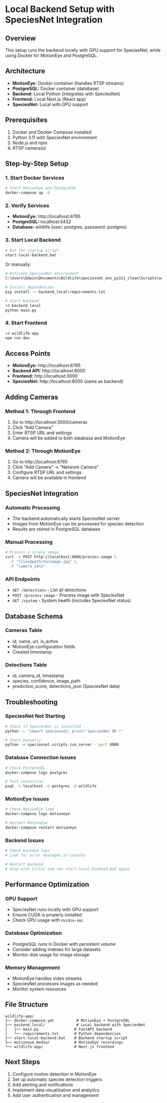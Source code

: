 # Local Backend Setup with SpeciesNet Integration

## Overview
This setup runs the backend locally with GPU support for SpeciesNet, while using Docker for MotionEye and PostgreSQL.

## Architecture
- **MotionEye:** Docker container (handles RTSP streams)
- **PostgreSQL:** Docker container (database)
- **Backend:** Local Python (integrates with SpeciesNet)
- **Frontend:** Local Next.js (React app)
- **SpeciesNet:** Local with GPU support

## Prerequisites
1. Docker and Docker Compose installed
2. Python 3.11 with SpeciesNet environment
3. Node.js and npm
4. RTSP camera(s)

## Step-by-Step Setup

### 1. Start Docker Services
```bash
# Start MotionEye and PostgreSQL
docker-compose up -d
```

### 2. Verify Services
- **MotionEye:** http://localhost:8765
- **PostgreSQL:** localhost:5432
- **Database:** wildlife (user: postgres, password: postgres)

### 3. Start Local Backend
```bash
# Run the startup script
start-local-backend.bat
```

Or manually:
```bash
# Activate SpeciesNet environment
C:\Users\Edwin\Documents\Wildlife\speciesnet_env_py311_clean\Scripts\activate.bat

# Install dependencies
pip install -r backend_local\requirements.txt

# Start backend
cd backend_local
python main.py
```

### 4. Start Frontend
```bash
cd wildlife-app
npm run dev
```

## Access Points
- **MotionEye:** http://localhost:8765
- **Backend API:** http://localhost:8000
- **Frontend:** http://localhost:3000
- **SpeciesNet:** http://localhost:8000 (same as backend)

## Adding Cameras

### Method 1: Through Frontend
1. Go to http://localhost:3000/cameras
2. Click "Add Camera"
3. Enter RTSP URL and settings
4. Camera will be added to both database and MotionEye

### Method 2: Through MotionEye
1. Go to http://localhost:8765
2. Click "Add Camera" → "Network Camera"
3. Configure RTSP URL and settings
4. Camera will be available in frontend

## SpeciesNet Integration

### Automatic Processing
- The backend automatically starts SpeciesNet server
- Images from MotionEye can be processed for species detection
- Results are stored in PostgreSQL database

### Manual Processing
```bash
# Process a single image
curl -X POST http://localhost:8000/process-image \
  -F "file=@path/to/image.jpg" \
  -F "camera_id=1"
```

### API Endpoints
- `GET /detections` - List all detections
- `POST /process-image` - Process image with SpeciesNet
- `GET /system` - System health (includes SpeciesNet status)

## Database Schema

### Cameras Table
- id, name, url, is_active
- MotionEye configuration fields
- Created timestamp

### Detections Table
- id, camera_id, timestamp
- species, confidence, image_path
- prediction_score, detections_json (SpeciesNet data)

## Troubleshooting

### SpeciesNet Not Starting
```bash
# Check if SpeciesNet is installed
python -c "import speciesnet; print('SpeciesNet OK')"

# Start manually
python -m speciesnet.scripts.run_server --port 8000
```

### Database Connection Issues
```bash
# Check PostgreSQL
docker-compose logs postgres

# Test connection
psql -h localhost -U postgres -d wildlife
```

### MotionEye Issues
```bash
# Check MotionEye logs
docker-compose logs motioneye

# Restart MotionEye
docker-compose restart motioneye
```

### Backend Issues
```bash
# Check backend logs
# Look for error messages in console

# Restart backend
# Stop with Ctrl+C and run start-local-backend.bat again
```

## Performance Optimization

### GPU Support
- SpeciesNet runs locally with GPU support
- Ensure CUDA is properly installed
- Check GPU usage with `nvidia-smi`

### Database Optimization
- PostgreSQL runs in Docker with persistent volume
- Consider adding indexes for large datasets
- Monitor disk usage for image storage

### Memory Management
- MotionEye handles video streams
- SpeciesNet processes images as needed
- Monitor system resources

## File Structure
```
wildlife-app/
├── docker-compose.yml          # MotionEye + PostgreSQL
├── backend_local/              # Local backend with SpeciesNet
│   ├── main.py                # FastAPI backend
│   └── requirements.txt       # Python dependencies
├── start-local-backend.bat    # Backend startup script
├── motioneye_media/           # MotionEye recordings
└── wildlife-app/              # Next.js frontend
```

## Next Steps
1. Configure motion detection in MotionEye
2. Set up automatic species detection triggers
3. Add alerting and notifications
4. Implement data visualization and analytics
5. Add user authentication and management 